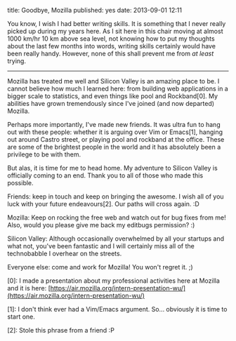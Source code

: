 title: Goodbye, Mozilla
published: yes
date: 2013-09-01 12:11

You know, I wish I had better writing skills. It is something that I never
really picked up during my years here. As I sit here in this chair moving at
almost 1000 km/hr 10 km above sea level, not knowing how to put my thoughts
about the last few months into words, writing skills certainly would have been
really handy. However, none of this shall prevent me from _at least_ trying.

-------------------------------------------------------------------------------

Mozilla has treated me well and Silicon Valley is an amazing place to be. I
cannot believe how much I learned here: from building web applications in a
bigger scale to statistics, and even things like pool and Rockband[0]. My
abilities have grown tremendously since I've joined (and now departed)
Mozilla.

Perhaps more importantly, I've made new friends. It was ultra fun to hang out
with these people: whether it is arguing over Vim or Emacs[1], hanging out
around Castro street, or playing pool and rockband at the office. These are
some of the brightest people in the world and it has absolutely been a
privilege to be with them.

But alas, it is time for me to head home. My adventure to Silicon Valley is
officially coming to an end. Thank you to all of those who made this possible.

Friends: keep in touch and keep on bringing the awesome. I wish all of you luck
with your future endeavours[2]. Our paths will cross again. :D

Mozilla: Keep on rocking the free web and watch out for bug fixes from me!
Also, would you please give me back my editbugs permission? :)

Silicon Valley: Although occasionally overwhelmed by all your startups and
what not, you've been fantastic and I will certainly miss all of the
technobabble I overhear on the streets.

Everyone else: come and work for Mozilla! You won't regret it. ;)

[0]: I made a presentation about my professional activities here at Mozilla
and it is here:
[https://air.mozilla.org/intern-presentation-wu/](https://air.mozilla.org/intern-presentation-wu/)

[1]: I don't think ever had a Vim/Emacs argument. So... obviously it is time
to start one.

[2]: Stole this phrase from a friend :P
